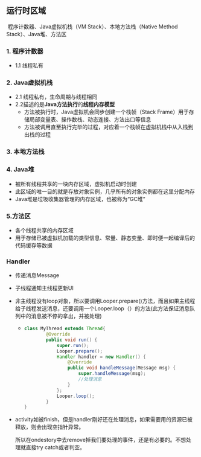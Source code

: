 ## 运行时区域

​	程序计数器、Java虚拟机栈（VM Stack）、本地方法栈（Native Method Stack）、Java堆、方法区

### 1. 程序计数器

+ 1.1 线程私有

### 2. Java虚拟机栈

+ 2.1 线程私有，生命周期与线程相同
+ 2.2描述的是**Java方法执行**的**线程内存模型**
  + 方法被执行时，Java虚拟机会同步创建一个栈帧（Stack Frame）用于存储局部变量表、操作数栈、动态连接、方法出口等信息
  + 方法被调用直至执行完毕的过程，对应着一个栈帧在虚拟机栈中从入栈到出栈的过程

### 3. 本地方法栈

### 4. Java堆

+ 被所有线程共享的一块内存区域，虚拟机启动时创建
+ 此区域的唯一目的就是存放对象实例，几乎所有的对象实例都在这里分配内存
+ Java堆是垃圾收集器管理的内存区域，也被称为“GC堆”

### 5.方法区

+ 各个线程共享的内存区域
+ 用于存储已被虚拟机加载的类型信息、常量、静态变量、即时便一起编译后的代码缓存等数据





### Handler

+ 传递消息Message

+ 子线程通知主线程更新UI

+ 非主线程没有loop对象，所以要调用Looper.prepare()方法，而且如果主线程给子线程发送消息，还要调用一个Looper.loop（）的方法(此方法保证消息队列中的消息被不停的拿出，并被处理)

  + ```java
    class MyThread extends Thread{
            @Override
            public void run() {
                super.run();
                Looper.prepare();
                Handler handler = new Handler() {
                    @Override
                    public void handleMessage(Message msg) {
                        super.handleMessage(msg);
                        //处理消息
                    }
                };
                Looper.loop();
            }
    }
    ```

+ activity如被finish，但是handler刚好还在处理消息，如果需要用的资源已被释放，则会出现空指针异常。

  所以在ondestory中去remove掉我们要处理的事件，还是有必要的。不想处理就直接try catch或者判空。

  































